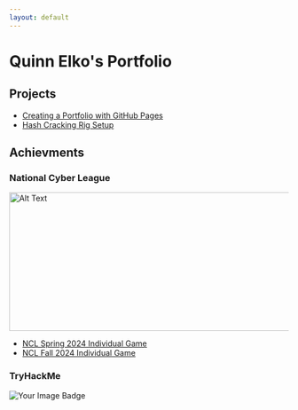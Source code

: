 ```yaml
---
layout: default
---
```


# Quinn Elko's Portfolio

## Projects
- [Creating a Portfolio with GitHub Pages](https://j4xx3n.github.io/CreatePortfoio.html)
- [Hash Cracking Rig Setup](https://j4xx3n.github.io/HashCrackingRig.html) 

## Achievments

### National Cyber League
<img src="https://j4xx3n.github.io/projects/5.png" alt="Alt Text" width="600" height="250">

  - [NCL Spring 2024 Individual Game](https://github.com/j4xx3n/j4xx3n.github.io/blob/main/projects/NCL%20Spring%202024%20Individual%20Game%20cyberskyline.com.jpeg)
  - [NCL Fall 2024 Individual Game](https://github.com/j4xx3n/j4xx3n.github.io/blob/main/projects/NCL%20Fall%202024%20Individual%20Game%20cyberskyline.com.jpeg)


### TryHackMe
<img src="https://tryhackme-badges.s3.amazonaws.com/Quinn99.png" alt="Your Image Badge" />

